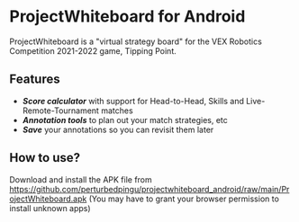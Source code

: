 # ProjectWhiteboard for Android

ProjectWhiteboard is a "virtual strategy board" for the VEX Robotics Competition 2021-2022 game, Tipping Point.

## Features

- _**Score calculator**_ with support for Head-to-Head, Skills and Live-Remote-Tournament matches
- _**Annotation tools**_ to plan out your match strategies, etc
- _**Save**_ your annotations so you can revisit them later

## How to use?

Download and install the APK file from https://github.com/perturbedpingu/projectwhiteboard_android/raw/main/ProjectWhiteboard.apk (You may have to grant your browser permission to install unknown apps)
